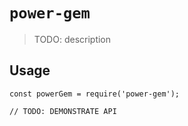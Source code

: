 # `power-gem`

> TODO: description

## Usage

```
const powerGem = require('power-gem');

// TODO: DEMONSTRATE API
```
